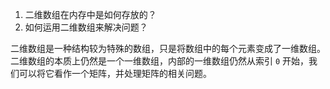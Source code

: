 1. 二维数组在内存中是如何存放的？
2. 如何运用二维数组来解决问题？

二维数组是一种结构较为特殊的数组，只是将数组中的每个元素变成了一维数组。二维数组的本质上仍然是一个一维数组，内部的一维数组仍然从索引 `0` 开始，我们可以将它看作一个矩阵，并处理矩阵的相关问题。
